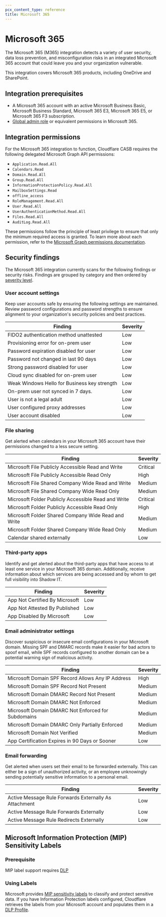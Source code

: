 ```yaml
---
pcx_content_type: reference
title: Microsoft 365
---
```


# Microsoft 365

The Microsoft 365 (M365) integration detects a variety of user security, data loss prevention, and misconfiguration risks in an integrated Microsoft 365 account that could leave you and your organization vulnerable.

This integration covers Microsoft 365 products, including OneDrive and SharePoint.

## Integration prerequisites

* A Microsoft 365 account with an active Microsoft Business Basic, Microsoft Business Standard, Microsoft 365 E3, Microsoft 365 E5, or Microsoft 365 F3 subscription.
* [Global admin role](https://docs.microsoft.com/en-us/microsoft-365/admin/add-users/about-admin-roles?view=o365-worldwide#commonly-used-microsoft-365-admin-center-roles) or equivalent permissions in Microsoft 365.

## Integration permissions

For the Microsoft 365 integration to function, Cloudflare CASB requires the following delegated Microsoft Graph API permissions:

* `Application.Read.All`
* `Calendars.Read`
* `Domain.Read.All`
* `Group.Read.All`
* `InformationProtectionPolicy.Read.All`
* `MailboxSettings.Read`
* `offline_access`
* `RoleManagement.Read.All`
* `User.Read.All`
* `UserAuthenticationMethod.Read.All`
* `Files.Read.All`
* `AuditLog.Read.All`

These permissions follow the principle of least privilege to ensure that only the minimum required access is granted. To learn more about each permission, refer to the [Microsoft Graph permissions documentation](https://docs.microsoft.com/en-us/graph/permissions-reference).

## Security findings

The Microsoft 365 integration currently scans for the following findings or security risks. Findings are grouped by category and then ordered by [severity level](/cloudflare-one/applications/scan-apps/#severity-levels).

### User account settings

Keep user accounts safe by ensuring the following settings are maintained. Review password configurations and password strengths to ensure alignment to your organization's security policies and best practices.

| Finding                                      | Severity |
|----------------------------------------------|----------|
| FIDO2 authentication method unattested       | Low      |
| Provisioning error for on-prem user          | Low      |
| Password expiration disabled for user        | Low      |
| Password not changed in last 90 days         | Low      |
| Strong password disabled for user            | Low      |
| Cloud sync disabled for on-prem user         | Low      |
| Weak Windows Hello for Business key strength | Low      |
| On-prem user not synced in 7 days.           | Low      |
| User is not a legal adult                    | Low      |
| User configured proxy addresses              | Low      |
| User account disabled                        | Low      |

### File sharing

Get alerted when calendars in your Microsoft 365 account have their permissions changed to a less secure setting.

|  Finding                                            | Severity |
|-----------------------------------------------------|----------|
| Microsoft File Publicly Accessible Read and Write   | Critical |
| Microsoft File Publicly Accessible Read Only        | High     |
| Microsoft File Shared Company Wide Read and Write   | Medium   |
| Microsoft File Shared Company Wide Read Only        | Medium   |
| Microsoft Folder Publicly Accessible Read and Write | Critical |
| Microsoft Folder Publicly Accessible Read Only      | High     |
| Microsoft Folder Shared Company Wide Read and Write | Medium   |
| Microsoft Folder Shared Company Wide Read Only      | Medium   |
| Calendar shared externally                          | Low      |

### Third-party apps

Identify and get alerted about the third-party apps that have access to at least one service in your Microsoft 365 domain. Additionally, receive information about which services are being accessed and by whom to get full visibility into Shadow IT.

| Finding                        | Severity |
|--------------------------------|----------|
| App Not Certified By Microsoft | Low      |
| App Not Attested By Published  | Low      |
| App Disabled By Microsoft      | Low      |

### Email administrator settings

Discover suspicious or insecure email configurations in your Microsoft domain. Missing SPF and DMARC records make it easier for bad actors to spoof email, while SPF records configured to another domain can be a potential warning sign of malicious activity.

| Finding                                            | Severity |
|----------------------------------------------------|----------|
| Microsoft Domain SPF Record Allows Any IP Address  | High     |
| Microsoft Domain SPF Record Not Present            | Medium   |
| Microsoft Domain DMARC Record Not Present          | Medium   |
| Microsoft Domain DMARC Not Enforced                | Medium   |
| Microsoft Domain DMARC Not Enforced for Subdomains | Medium   |
| Microsoft Domain DMARC Only Partially Enforced     | Medium   |
| Microsoft Domain Not Verified                      | Medium   |
| App Certification Expires in 90 Days or Sooner     | Low      |

### Email forwarding

Get alerted when users set their email to be forwarded externally. This can either be a sign of unauthorized activity, or an employee unknowingly sending potentially sensitive information to a personal email.

| Finding                                               | Severity |
|-------------------------------------------------------|----------|
| Active Message Rule Forwards Externally As Attachment | Low      |
| Active Message Rule Forwards Externally               | Low      |
| Active Message Rule Redirects Externally              | Low      |

## Microsoft Information Protection (MIP) Sensitivity Labels

### Prerequisite

MIP label support requires [DLP](https://developers.cloudflare.com/cloudflare-one/policies/data-loss-prevention/)

### Using Labels

Microsoft provides [MIP sensitivity labels](https://learn.microsoft.com/en-us/microsoft-365/compliance/sensitivity-labels?view=o365-worldwide) to classify and protect sensitive data. If you have Information Protection labels configured, Cloudflare retrieves the labels from your Microsoft account and populates them in a [DLP Profile](https://developers.cloudflare.com/cloudflare-one/policies/data-loss-prevention/integration-profiles/).

